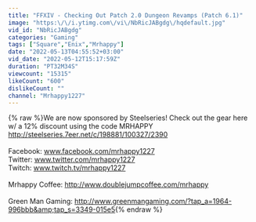 ```yaml
---
title: "FFXIV - Checking Out Patch 2.0 Dungeon Revamps (Patch 6.1)"
image: "https:\/\/i.ytimg.com\/vi\/NbRicJABgdg\/hqdefault.jpg"
vid_id: "NbRicJABgdg"
categories: "Gaming"
tags: ["Square","Enix","Mrhappy"]
date: "2022-05-13T04:55:52+03:00"
vid_date: "2022-05-12T15:17:59Z"
duration: "PT32M34S"
viewcount: "15315"
likeCount: "600"
dislikeCount: ""
channel: "Mrhappy1227"
---
```

{% raw %}We are now sponsored by Steelseries! Check out the gear here w/ a 12% discount using the code MRHAPPY <a rel="nofollow" target="blank" href="http://steelseries.7eer.net/c/198881/100327/2390">http://steelseries.7eer.net/c/198881/100327/2390</a><br /><br />Facebook: www.facebook.com/mrhappy1227<br />Twitter: www.twitter.com/mrhappy1227<br />Twitch: www.twitch.tv/mrhappy1227 <br /><br />Mrhappy Coffee: <a rel="nofollow" target="blank" href="http://www.doublejumpcoffee.com/mrhappy">http://www.doublejumpcoffee.com/mrhappy</a><br /><br />Green Man Gaming: <a rel="nofollow" target="blank" href="http://www.greenmangaming.com/?tap_a=1964-996bbb&amp;tap_s=3349-015e5">http://www.greenmangaming.com/?tap_a=1964-996bbb&amp;tap_s=3349-015e5</a>{% endraw %}
